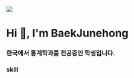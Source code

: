 <img src="https://capsule-render.vercel.app/api?type=Waving&color=F7EFE9&height=200&section=header&text=Baek%20Junehong%20GihHub&fontSize=50&fontAlign=50"/>



<h1 align="left">Hi 👋, I'm BaekJunehong</h1>
<h3 align="left">한국에서 통계학과를 전공중인 학생입니다.</h3>



<h3 align="left">skill</h3>
<p align="left"><img src="https://img.shields.io/badge/TypeScript-3178C6?style=flat&logo=TypeScript&logoColor=white"/>
</p>
